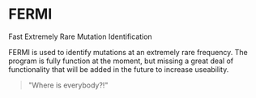 # FERMI
Fast Extremely Rare Mutation Identification

FERMI is used to identify mutations at an extremely rare frequency.
The program is fully function at the moment, but missing a great deal of functionality that will be added in the future to increase useability.

> "Where is everybody?!"
